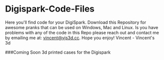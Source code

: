 # Digispark-Code-Files
Here you'll find code for your DigiSpark.
Download this Repository for awesome pranks that can be used on Windows, Mac and Linux.
Is you have problems with any of the code in this Repo please reach out and contact me by emailing me at: vincent@vjs3d.cc.
Hope you enjoy!
Vincent - Vincent's 3d

###Coming Soon
3d printed cases for the Digispark

